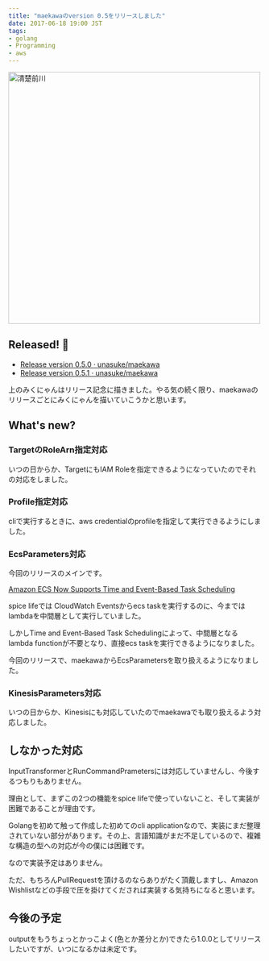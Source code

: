 ```yaml
---
title: "maekawaのversion 0.5をリリースしました"
date: 2017-06-18 19:00 JST
tags:
- golang
- Programming
- aws
---
```


<img src="/images/2017/maekawa-release-0-5-maekawa.png" alt="清楚前川" height="500px">

## Released! :tada:
- [Release version 0.5.0 · unasuke/maekawa](https://github.com/unasuke/maekawa/releases/tag/v0.5.0)
- [Release version 0.5.1 · unasuke/maekawa](https://github.com/unasuke/maekawa/releases/tag/v0.5.1)

上のみくにゃんはリリース記念に描きました。やる気の続く限り、maekawaのリリースごとにみくにゃんを描いていこうかと思います。

## What's new?
### TargetのRoleArn指定対応
いつの日からか、TargetにもIAM Roleを指定できるようになっていたのでそれの対応をしました。

### Profile指定対応
cliで実行するときに、aws credentialのprofileを指定して実行できるようにしました。

### EcsParameters対応
今回のリリースのメインです。

[Amazon ECS Now Supports Time and Event-Based Task Scheduling](https://aws.amazon.com/jp/about-aws/whats-new/2017/06/amazon-ecs-now-supports-time-and-event-based-task-scheduling/)

spice lifeでは CloudWatch Eventsからecs taskを実行するのに、今まではlambdaを中間層として実行していました。

しかしTime and Event-Based Task Schedulingによって、中間層となるlambda functionが不要となり、直接ecs taskを実行できるようになりました。

今回のリリースで、maekawaからEcsParametersを取り扱えるようになりました。

### KinesisParameters対応
いつの日からか、Kinesisにも対応していたのでmaekawaでも取り扱えるよう対応しました。

## しなかった対応
InputTransformerとRunCommandPrametersには対応していませんし、今後するつもりもありません。

理由として、まずこの2つの機能をspice lifeで使っていないこと、そして実装が困難であることが理由です。

Golangを初めて触って作成した初めてのcli applicationなので、実装にまだ整理されていない部分があります。その上、言語知識がまだ不足しているので、複雑な構造の型への対応が今の僕には困難です。

なので実装予定はありません。

ただ、もちろんPullRequestを頂けるのならありがたく頂戴しますし、Amazon Wishlistなどの手段で圧を掛けてくだされば実装する気持ちになると思います。

## 今後の予定
outputをもうちょっとかっこよく(色とか差分とか)できたら1.0.0としてリリースしたいですが、いつになるかは未定です。
